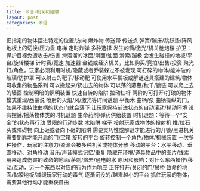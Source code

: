 ```yaml
---
title: 术语-机关和陷阱
layout: post
categories: 术语
---
```

把指定的物体摆进特定的位置/方向
爆炸物
传送带
传送点
弹簧/蹦床/跳跃垫/阵风
地板上的切换/压力盘
电梯
定时炸弹
多种选择
发生的箭/激光/机关枪炮楼
护卫：保护目标免遭攻击/伤害
滑溜溜的冰面/滑面/油面
滑索/蹦极
会发生碰撞的地板/平台/旋转楼梯
计时赛/竞速
加速器
金钱或经济机关，比如购买/竞拍/出售/投资
聚光灯/角色，玩家必须利用时机/隐蔽或者乔装躲过不被发现
可打碎的物体/能冲破的玻璃/防护罩
可以射击的靶子/移动靶
可使用水平搁板或解谜道具搭建的建筑/物体
可收集的物品系列
可以搬起来/扔出去的物体
可以荡的藤蔓/秋千/锁链
可以爬上去的墙面
控制明暗的照明装置
快速自转的陷阱
拉动杠杆
两阶的可打开/打破的物体
模式重现/西蒙说
喷射的火焰/风/激光等时间谜题
平衡木
曲柄/泵
曲柄操纵的门，如果不维持住曲柄的状态门就会落下
让玩家保持前进状态的自动滚动/移动环境
设有摆锤/摇荡物体类的时机谜题
生命药剂/弹药供给装置
时机谜题：等待一个“安全”的状态再行动
受限的行动步数
水陷阱
梯子
投射玩家或物体的投射机
推/拉石头或障碍物
向上砸或者向下砸的陷阱
需要灵巧性或解谜才能进行的开锁/黑进机关
需要钥匙才能开启的门/宝箱
旋转的平台
旋转控制一个角色/物体/机械装置
一次多种操作，玩家的注意力/资源会被多种机关或物体分散
移动的平台：水平移动、垂直移动、对角移动
音乐/声音模式记忆/重复
隐藏在环境/道具物品中的图片/线索
用来造成伤害的致命的地面/茅刺/熔岩/通电的水
原因和影响：对什么东西操作/移动/互动，另一个东西以对应的行为作为响应
正在打开/关闭的门/吊桥
致命的地面/黏胶地板/减缓玩家行动的毒气
逐渐沉没的/越来越小的平台
抓住玩家的物体，需要其他行动才能重获自由